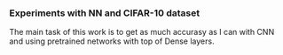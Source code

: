 ### Experiments with NN and CIFAR-10 dataset
The main task of this work is to get as much accurasy as I can with CNN and using
pretrained networks with top of Dense layers.